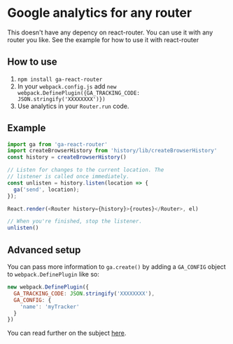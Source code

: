 # Google analytics for any router

This doesn't have any depency on react-router. You can use it with any router you like.
See the example for how to use it with react-router

## How to use

1. `npm install ga-react-router`
2. In your `webpack.config.js` add `new webpack.DefinePlugin({GA_TRACKING_CODE: JSON.stringify('XXXXXXXX')})`
3. Use analytics in your `Router.run` code.

## Example

```js
import ga from 'ga-react-router'
import createBrowserHistory from 'history/lib/createBrowserHistory'
const history = createBrowserHistory()

// Listen for changes to the current location. The
// listener is called once immediately.
const unlisten = history.listen(location => {
  ga('send', location);
});

React.render(<Router history={history}>{routes}</Router>, el)

// When you're finished, stop the listener.
unlisten()
```

## Advanced setup

You can pass more information to `ga.create()` by adding a `GA_CONFIG` object to `webpack.DefinePlugin` like so:

```js
new webpack.DefinePlugin({
  GA_TRACKING_CODE: JSON.stringify('XXXXXXXX'),
  GA_CONFIG: {
    'name': 'myTracker'
  }
})
```

You can read further on the subject [here](https://developers.google.com/analytics/devguides/collection/analyticsjs/field-reference#create).
